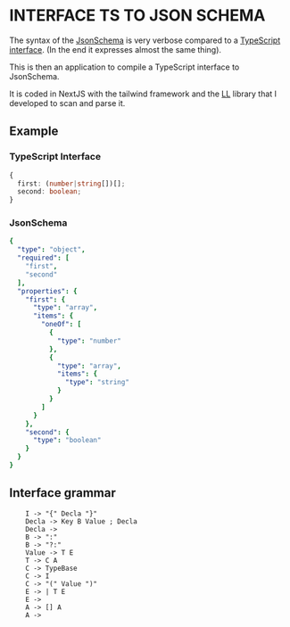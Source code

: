 # INTERFACE TS TO JSON SCHEMA

The syntax of the [JsonSchema](https://json-schema.org/) is very verbose compared to a [TypeScript interface](https://www.typescriptlang.org/docs/handbook/typescript-tooling-in-5-minutes.html#interfaces). (In the end it expresses almost the same thing).

This is then an application to compile a TypeScript interface to JsonSchema.

It is coded in NextJS with the tailwind framework and the [LL](https://www.npmjs.com/package/@ronico.billy/ll) library that I developed to scan and parse it.

## Example
### TypeScript Interface
```ts
{
  first: (number|string[])[];
  second: boolean;
}
```

### JsonSchema
```yaml
{
  "type": "object",
  "required": [
    "first",
    "second"
  ],
  "properties": {
    "first": {
      "type": "array",
      "items": {
        "oneOf": [
          {
            "type": "number"
          },
          {
            "type": "array",
            "items": {
              "type": "string"
            }
          }
        ]
      }
    },
    "second": {
      "type": "boolean"
    }
  }
}
```

## Interface grammar
```text
    I -> "{" Decla "}"
    Decla -> Key B Value ; Decla
    Decla -> 
    B -> ":"
    B -> "?:"
    Value -> T E
    T -> C A
    C -> TypeBase
    C -> I
    C -> "(" Value ")"
    E -> | T E
    E -> 
    A -> [] A
    A -> 
```